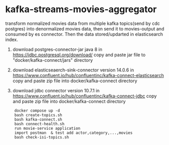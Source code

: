 
# kafka-streams-movies-aggregator
transform normalized movies data from multiple kafka topics(send by cdc postgres) into denormalized movies data, then send it to movies-output and consumed by es connector. Then the data stored/updarted in elasticsearch index.


1. download postgres-connector-jar java 8 in https://jdbc.postgresql.org/download/
   copy and paste jar file to "docker/kafka-connect/jars" directory


2. download elasticseaerch-sink-connector version 14.0.6 in https://www.confluent.io/hub/confluentinc/kafka-connect-elasticsearch
   copy and paste zip file into docker/kafka-connect directory


3. download jdbc connector version 10.7.1 in https://www.confluent.io/hub/confluentinc/kafka-connect-jdbc
   copy and paste zip file into docker/kafka-connect directory


 ```
     docker compose up -d
     bash create-topics.sh
     bash kafka-connect.sh
     bash connect-health.sh
     run movie-service application
     import postman  & test add actor,category,...,movies
     bash check-isi-topics.sh
 ```

